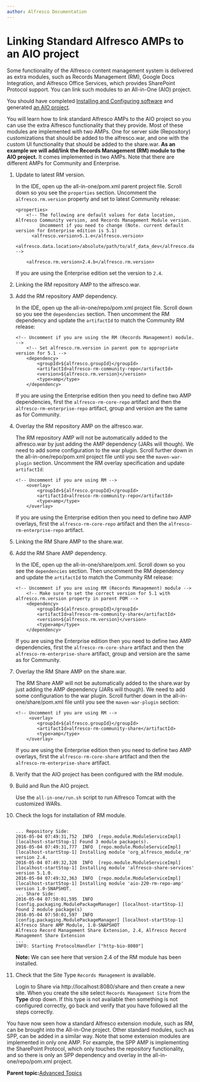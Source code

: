 ```yaml
---
author: Alfresco Documentation
---
```


# Linking Standard Alfresco AMPs to an AIO project

Some functionality of the Alfresco content management system is delivered as extra modules, such as Records Management \(RM\), Google Docs Integration, and Alfresco Office Services, which provides SharePoint Protocol support. You can link such modules to an All-in-One \(AIO\) project.

You should have completed [Installing and Configuring software](../concepts/alfresco-sdk-installing-prerequisite-software.md) and generated [an AIO project](alfresco-sdk-tutorials-all-in-one-archetype.md).

You will learn how to link standard Alfresco AMPs to the AIO project so you can use the extra Alfresco functionality that they provide. Most of these modules are implemented with two AMPs. One for server side \(Repository\) customizations that should be added to the alfresco.war, and one with the custom UI functionality that should be added to the share.war. **As an example we will add/link the Records Management \(RM\) module to the AIO project.** It comes implemented in two AMPs. Note that there are different AMPs for Community and Enterprise.

1.  Update to latest RM version.

    In the IDE, open up the all-in-one/pom.xml parent project file. Scroll down so you see the `properties` section. Uncomment the `alfresco.rm.version` property and set to latest Community release:

    ```
    <properties>
        <!-- The following are default values for data location, Alfresco Community version, and Records Management Module version.
             Uncomment if you need to change (Note. current default version for Enterprise edition is 5.1)
          <alfresco.version>5.1.e</alfresco.version>
          <alfresco.data.location>/absolute/path/to/alf_data_dev</alfresco.data.location> -->
          
        <alfresco.rm.version>2.4.b</alfresco.rm.version>
    
    ```

    If you are using the Enterprise edition set the version to `2.4`.

2.  Linking the RM repository AMP to the alfresco.war.
3.  Add the RM repository AMP dependency.

    In the IDE, open up the all-in-one/repo/pom.xml project file. Scroll down so you see the `dependencies` section. Then uncomment the RM dependency and update the `artifactId` to match the Community RM release:

    ```
    <!-- Uncomment if you are using the RM (Records Management) module. -->
        <!-- Set alfresco.rm.version in parent pom to appropriate version for 5.1 -->
        <dependency>
            <groupId>${alfresco.groupId}</groupId>
            <artifactId>alfresco-rm-community-repo</artifactId>
            <version>${alfresco.rm.version}</version>
            <type>amp</type>
        </dependency>
    
    ```

    If you are using the Enterprise edition then you need to define two AMP dependencies, first the `alfresco-rm-core-repo` artifact and then the `alfresco-rm-enterprise-repo` artifact, group and version are the same as for Community.

4.  Overlay the RM repository AMP on the alfresco.war.

    The RM repository AMP will not be automatically added to the alfresco.war by just adding the AMP dependency \(JARs will though\). We need to add some configuration to the war plugin. Scroll further down in the all-in-one/repo/pom.xml project file until you see the `maven-war-plugin` section. Uncomment the RM overlay specification and update `artifactId`:

    ```
    <!-- Uncomment if you are using RM -->
        <overlay>
            <groupId>${alfresco.groupId}</groupId>
            <artifactId>alfresco-rm-community-repo</artifactId>
            <type>amp</type>
        </overlay>
    
    ```

    If you are using the Enterprise edition then you need to define two AMP overlays, first the `alfresco-rm-core-repo` artifact and then the `alfresco-rm-enterprise-repo` artifact.

5.  Linking the RM Share AMP to the share.war.
6.  Add the RM Share AMP dependency.

    In the IDE, open up the all-in-one/share/pom.xml. Scroll down so you see the `dependencies` section. Then uncomment the RM dependency and update the `artifactId` to match the Community RM release:

    ```
    <!-- Uncomment if you are using RM (Records Management) module -->
        <!-- Make sure to set the correct version for 5.1 with alfresco.rm.version property in parent POM -->
        <dependency>
            <groupId>${alfresco.groupId}</groupId>
            <artifactId>alfresco-rm-community-share</artifactId>
            <version>${alfresco.rm.version}</version>
            <type>amp</type>
        </dependency>
    
    ```

    If you are using the Enterprise edition then you need to define two AMP dependencies, first the `alfresco-rm-core-share` artifact and then the `alfresco-rm-enterprise-share` artifact, group and version are the same as for Community.

7.  Overlay the RM Share AMP on the share.war.

    The RM Share AMP will not be automatically added to the share.war by just adding the AMP dependency \(JARs will though\). We need to add some configuration to the war plugin. Scroll further down in the all-in-one/share/pom.xml file until you see the `maven-war-plugin` section:

    ```
    <!-- Uncomment if you are using RM -->
         <overlay>
            <groupId>${alfresco.groupId}</groupId>
            <artifactId>alfresco-rm-community-share</artifactId>
            <type>amp</type>
        </overlay>
    
    ```

    If you are using the Enterprise edition then you need to define two AMP overlays, first the `alfresco-rm-core-share` artifact and then the `alfresco-rm-enterprise-share` artifact.

8.  Verify that the AIO project has been configured with the RM module.
9.  Build and Run the AIO project.

    Use the `all-in-one/run.sh` script to run Alfresco Tomcat with the customized WARs.

10. Check the logs for installation of RM module.

    ```
    
    ... Repository Side:
    2016-05-04 07:49:31,752  INFO  [repo.module.ModuleServiceImpl] [localhost-startStop-1] Found 3 module package(s).
    2016-05-04 07:49:31,777  INFO  [repo.module.ModuleServiceImpl] [localhost-startStop-1] Installing module 'org_alfresco_module_rm' version 2.4.
    2016-05-04 07:49:32,328  INFO  [repo.module.ModuleServiceImpl] [localhost-startStop-1] Installing module 'alfresco-share-services' version 5.1.0.
    2016-05-04 07:49:32,363  INFO  [repo.module.ModuleServiceImpl] [localhost-startStop-1] Installing module 'aio-220-rm-repo-amp' version 1.0-SNAPSHOT.
    ... Share Side:                       
    2016-05-04 07:50:01,595  INFO  [config.packaging.ModulePackageManager] [localhost-startStop-1] Found 2 module package(s)
    2016-05-04 07:50:01,597  INFO  [config.packaging.ModulePackageManager] [localhost-startStop-1] Alfresco Share AMP Module, 1.0-SNAPSHOT
    Alfresco Record Management Share Extension, 2.4, Alfresco Record Management Share Extension
    ...
    INFO: Starting ProtocolHandler ["http-bio-8080"]
    
    ```

    **Note:** We can see here that version 2.4 of the RM module has been installed.

11. Check that the Site Type `Records Management` is available.

    Login to Share via http://localhost:8080/share and then create a new site. When you create the site select `Records Management Site` from the **Type** drop down. If this type is not available then something is not configured correctly, go back and verify that you have followed all the steps correctly.


You have now seen how a standard Alfresco extension module, such as RM, can be brought into the All-in-One project. Other standard modules, such as SPP, can be added in a similar way. Note that some extension modules are implemented in only one AMP. For example, the SPP AMP is implementing the SharePoint Protocol, which only touches the repository functionality, and so there is only an SPP dependency and overlay in the all-in-one/repo/pom.xml project.

**Parent topic:**[Advanced Topics](../concepts/alfresco-sdk-advanced-topics.md)

